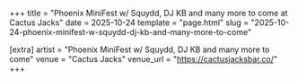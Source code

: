 +++
title = "Phoenix MiniFest w/ Squydd, DJ KB and many more to come at Cactus Jacks"
date = 2025-10-24
template = "page.html"
slug = "2025-10-24-phoenix-minifest-w-squydd-dj-kb-and-many-more-to-come"

[extra]
artist = "Phoenix MiniFest w/ Squydd, DJ KB and many more to come"
venue = "Cactus Jacks"
venue_url = "https://cactusjacksbar.co/"
+++
